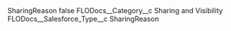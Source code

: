 <?xml version="1.0" encoding="UTF-8"?>
<CustomMetadata xmlns="http://soap.sforce.com/2006/04/metadata" xmlns:xsi="http://www.w3.org/2001/XMLSchema-instance" xmlns:xsd="http://www.w3.org/2001/XMLSchema">
    <label>SharingReason</label>
    <protected>false</protected>
    <values>
        <field>FLODocs__Category__c</field>
        <value xsi:type="xsd:string">Sharing and Visibility</value>
    </values>
    <values>
        <field>FLODocs__Salesforce_Type__c</field>
        <value xsi:type="xsd:string">SharingReason</value>
    </values>
</CustomMetadata>
